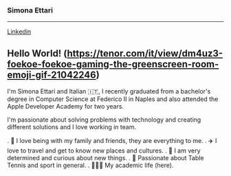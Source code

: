### Simona Ettari
--------------------------------------------------------------------------------------------------------------------------
[Linkedin](https://www.linkedin.com/in/simona-ettari-109998187/)

## Hello World! (https://tenor.com/it/view/dm4uz3-foekoe-foekoe-gaming-the-greenscreen-room-emoji-gif-21042246)

I'm Simona Ettari and Italian 🇮🇹, I recently graduated from a bachelor's degree in Computer Science at Federico II in Naples and also attended the Apple Developer Academy for two years.

I'm passionate about solving problems with technology and creating different solutions and I love working in team.

. 🏡 I love being with my family and friends, they are everything to me.
. ✈️ I love to travel and get to know new places and cultures.
. 🧐 I am very determined and curious about new things.
. 🏓 Passionate about Table Tennis and sport in general.
. 👩🏽‍🎓 My academic life (here).
